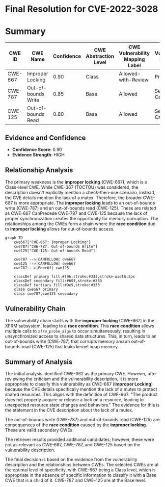 # Final Resolution for CVE-2022-3028

# Summary
| CWE ID  | CWE Name                                                                                              | Confidence | CWE Abstraction Level | CWE Vulnerability Mapping Label | CWE-Vulnerability Mapping Notes |
|---------|-------------------------------------------------------------------------------------------------------|------------|-----------------------|---------------------------------|-----------------------------------|
| CWE-667 | Improper Locking                                                                                      | 0.90       | Class                 | Allowed-with-Review             | Primary CWE                       |
| CWE-787 | Out-of-bounds Write                                                                                   | 0.85       | Base                  | Allowed                         | Secondary Candidate               |
| CWE-125 | Out-of-bounds Read                                                                                    | 0.80       | Base                  | Allowed                         | Secondary Candidate               |

## Evidence and Confidence

*   **Confidence Score:** 0.90
*   **Evidence Strength:** HIGH

## Relationship Analysis
The primary weakness is the **improper locking** (CWE-667), which is a Class-level CWE. While CWE-367 (TOCTOU) was considered, the description doesn't explicitly mention a check-then-use scenario, instead, the CVE details mention the lack of a mutex. Therefore, the broader CWE-667 is more appropriate. The **improper locking** leads to an out-of-bounds write (CWE-787) and an out-of-bounds read (CWE-125). These are related as CWE-667 CanPrecede CWE-787 and CWE-125 because the lack of proper synchronization creates the opportunity for memory corruption. The relationships among the CWEs form a chain where the **race condition** due to **improper locking** allows for out-of-bounds access.

```mermaid
graph TD
    cwe667["CWE-667: Improper Locking"]
    cwe787["CWE-787: Out-of-bounds Write"]
    cwe125["CWE-125: Out-of-bounds Read"]
    
    cwe787 -->|CANFOLLOW| cwe667
    cwe125 -->|CANFOLLOW| cwe667
    cwe787 -->|PeerOf| cwe125

    classDef primary fill:#f96,stroke:#333,stroke-width:2px
    classDef secondary fill:#69f,stroke:#333
    classDef tertiary fill:#9e9,stroke:#333
    class cwe667 primary
    class cwe787,cwe125 secondary
```

## Vulnerability Chain
The vulnerability chain starts with the **improper locking** (CWE-667) in the XFRM subsystem, leading to a **race condition**. This **race condition** allows multiple calls to `xfrm_probe_algs` to occur simultaneously, resulting in unsynchronized access to shared data structures. This, in turn, leads to an out-of-bounds write (CWE-787) that corrupts memory and an out-of-bounds read (CWE-125) that leaks kernel heap memory.

## Summary of Analysis
The initial analysis identified CWE-362 as the primary CWE. However, after reviewing the criticism and the vulnerability description, it is more appropriate to classify this vulnerability as CWE-667 (**Improper Locking**) because the CVE details specifically mention the lack of a mutex to protect shared resources. This aligns with the definition of CWE-667: "The product does not properly acquire or release a lock on a resource, leading to unexpected resource state changes and behaviors." The evidence for this is the statement in the CVE description about the lack of a mutex.

The out-of-bounds write (CWE-787) and out-of-bounds read (CWE-125) are consequences of the **race condition** caused by the **improper locking**. These are valid secondary CWEs.

The retriever results provided additional candidates; however, these were not as relevant as CWE-667, CWE-787, and CWE-125 based on the vulnerability description.

The final decision is based on the evidence from the vulnerability description and the relationships between CWEs. The selected CWEs are at the optimal level of specificity, with CWE-667 being a Class level, which is appropriate in the absence of specific information to classify it with a Base CWE that is a child of it. CWE-787 and CWE-125 are at the Base level.
